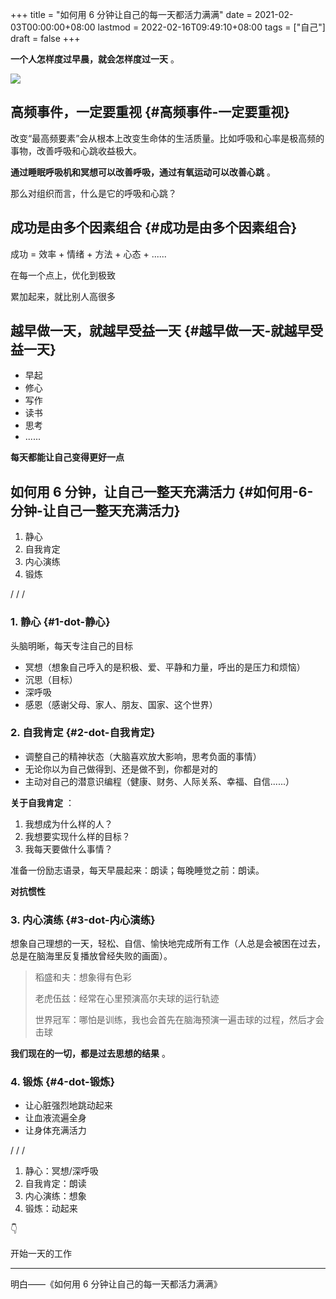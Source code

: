 +++
title = "如何用 6 分钟让自己的每一天都活力满满"
date = 2021-02-03T00:00:00+08:00
lastmod = 2022-02-16T09:49:10+08:00
tags = ["自己"]
draft = false
+++

**一个人怎样度过早晨，就会怎样度过一天** 。

![](https://images.yidajiabei.xyz/morning.jpeg "")


## 高频事件，一定要重视 {#高频事件-一定要重视}

改变“最高频要素”会从根本上改变生命体的生活质量。比如呼吸和心率是极高频的事物，改善呼吸和心跳收益极大。

**通过睡眠呼吸机和冥想可以改善呼吸，通过有氧运动可以改善心跳** 。

那么对组织而言，什么是它的呼吸和心跳？


## 成功是由多个因素组合 {#成功是由多个因素组合}

成功 = 效率 + 情绪 + 方法 + 心态 + ......

在每一个点上，优化到极致

累加起来，就比别人高很多


## 越早做一天，就越早受益一天 {#越早做一天-就越早受益一天}

-   早起
-   修心
-   写作
-   读书
-   思考
-   ......

**每天都能让自己变得更好一点**


## 如何用 6 分钟，让自己一整天充满活力 {#如何用-6-分钟-让自己一整天充满活力}

1.  静心
2.  自我肯定
3.  内心演练
4.  锻炼

/ / /


### 1. 静心 {#1-dot-静心}

头脑明晰，每天专注自己的目标

-   冥想（想象自己呼入的是积极、爱、平静和力量，呼出的是压力和烦恼）
-   沉思（目标）
-   深呼吸
-   感恩（感谢父母、家人、朋友、国家、这个世界）


### 2. 自我肯定 {#2-dot-自我肯定}

-   调整自己的精神状态（大脑喜欢放大影响，思考负面的事情）
-   无论你以为自己做得到、还是做不到，你都是对的
-   主动对自己的潜意识编程（健康、财务、人际关系、幸福、自信......）

**关于自我肯定** ：

1.  我想成为什么样的人？
2.  我想要实现什么样的目标？
3.  我每天要做什么事情？

准备一份励志语录，每天早晨起来：朗读；每晚睡觉之前：朗读。

**对抗惯性**


### 3. 内心演练 {#3-dot-内心演练}

想象自己理想的一天，轻松、自信、愉快地完成所有工作（人总是会被困在过去，总是在脑海里反复播放曾经失败的画面）。

> 稻盛和夫：想象得有色彩
>
> 老虎伍兹：经常在心里预演高尔夫球的运行轨迹
>
> 世界冠军：哪怕是训练，我也会首先在脑海预演一遍击球的过程，然后才会击球

**我们现在的一切，都是过去思想的结果** 。


### 4. 锻炼 {#4-dot-锻炼}

-   让心脏强烈地跳动起来
-   让血液流遍全身
-   让身体充满活力

/ / /

1.  静心：冥想/深呼吸
2.  自我肯定：朗读
3.  内心演练：想象
4.  锻炼：动起来

👇

开始一天的工作

---

明白——《如何用 6 分钟让自己的每一天都活力满满》